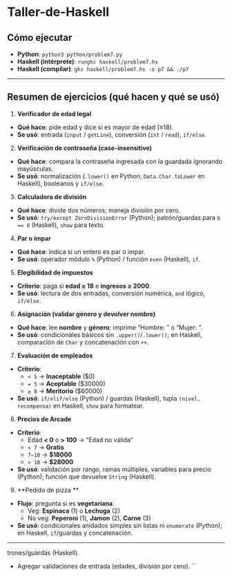 # Taller-de-Haskell
## Cómo ejecutar
- **Python**: `python3 python/problem7.py`
- **Haskell (intérprete)**: `runghc haskell/problem7.hs`
- **Haskell (compilar)**: `ghc haskell/problem7.hs -o p7 && ./p7`

---

## Resumen de ejercicios (qué hacen y qué se usó)

1) **Verificador de edad legal**  
- **Qué hace**: pide edad y dice si es mayor de edad (≥18).  
- **Se usó**: entrada (`input` / `getLine`), conversión (`int` / `read`), `if/else`.

2) **Verificación de contraseña (case-insensitive)**  
- **Qué hace**: compara la contraseña ingresada con la guardada ignorando mayúsculas.  
- **Se usó**: normalización (`.lower()` en Python; `Data.Char.toLower` en Haskell), booleanos y `if/else`.

3) **Calculadora de división**  
- **Qué hace**: divide dos números; maneja división por cero.  
- **Se usó**: `try/except ZeroDivisionError` (Python); patrón/guardas para `b == 0` (Haskell), `show` para texto.

4) **Par o impar**  
- **Qué hace**: indica si un entero es par o impar.  
- **Se usó**: operador módulo `%` (Python) / función `even` (Haskell), `if`.

5) **Elegibilidad de impuestos**  
- **Criterio**: paga si **edad ≥ 18** e **ingresos ≥ 2000**.  
- **Se usó**: lectura de dos entradas, conversión numérica, `and` lógico, `if/else`.

6) **Asignación (validar género y devolver nombre)**  
- **Qué hace**: lee **nombre** y **género**; imprime “Hombre: <nombre>” o “Mujer: <nombre>”.  
- **Se usó**: condicionales básicos sin `.upper()`/`.lower()`; en Haskell, comparación de `Char` y concatenación con `++`.

7) **Evaluación de empleados**  
- **Criterio**:  
  - `< 5` → **Inaceptable** ($0)  
  - `= 5` → **Aceptable** ($30000)  
  - `≥ 8` → **Meritorio** ($60000)  
- **Se usó**: `if/elif/else` (Python) / guardas (Haskell), tupla `(nivel, recompensa)` en Haskell, `show` para formatear.

8) **Precios de Arcade**  
- **Criterio**:  
  - Edad **< 0** o **> 100** → “Edad no válida”  
  - `< 7` → **Gratis**  
  - `7–18` → **$18000**  
  - `> 18` → **$28000**  
- **Se usó**: validación por rango, ramas múltiples, variables para precio (Python); función que devuelve `String` (Haskell).

9) **Pedido de pizza ** 
- **Flujo**: pregunta si es **vegetariana**.  
  - Veg: **Espinaca** (1) o **Lechuga** (2)  
  - No veg: **Peperoni** (1), **Jamon** (2), **Carne** (3)  
- **Se usó**: condicionales anidados simples sin listas ni `enumerate` (Python); en Haskell, `if`/guardas y concatenación.

---
trones/guardas (Haskell).
- Agregar validaciones de entrada (edades, división por cero).
``
